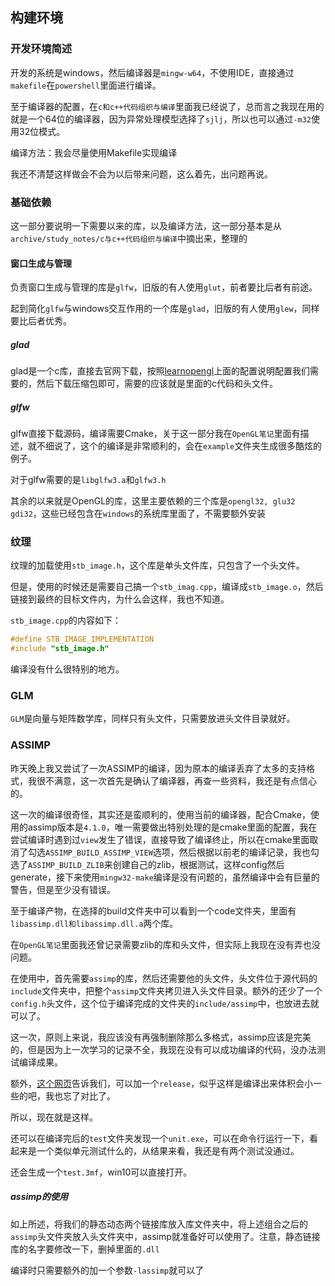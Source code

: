 ## 构建环境

### 开发环境简述

开发的系统是windows，然后编译器是`mingw-w64`，不使用IDE，直接通过`makefile`在`powershell`里面进行编译。

至于编译器的配置，在`c和c++代码组织与编译`里面我已经说了，总而言之我现在用的就是一个64位的编译器，因为异常处理模型选择了`sjlj`，所以也可以通过`-m32`使用32位模式。

编译方法：我会尽量使用Makefile实现编译

我还不清楚这样做会不会为以后带来问题，这么着先，出问题再说。

### 基础依赖

这一部分要说明一下需要以来的库，以及编译方法，这一部分基本是从`archive/study_notes/c与c++代码组织与编译`中摘出来，整理的

#### 窗口生成与管理

负责窗口生成与管理的库是`glfw`，旧版的有人使用`glut`，前者要比后者有前途。

起到简化`glfw`与windows交互作用的一个库是`glad`，旧版的有人使用`glew`，同样要比后者优秀。

##### glad

glad是一个c库，直接去官网下载，按照[learnopengl](https://learnopengl-cn.github.io/01%20Getting%20started/02%20Creating%20a%20window/)上面的配置说明配置我们需要的，然后下载压缩包即可，需要的应该就是里面的c代码和头文件。

##### glfw

glfw直接下载源码，编译需要Cmake，关于这一部分我在`OpenGL笔记`里面有描述，就不细说了，这个的编译是非常顺利的，会在`example`文件夹生成很多酷炫的例子。

对于glfw需要的是`libglfw3.a`和`glfw3.h`

其余的以来就是OpenGL的库，这里主要依赖的三个库是`opengl32, glu32 gdi32`，这些已经包含在`windows`的系统库里面了，不需要额外安装



### 纹理

纹理的加载使用`stb_image.h`，这个库是单头文件库，只包含了一个头文件。

但是，使用的时候还是需要自己搞一个`stb_imag.cpp`，编译成`stb_image.o`，然后链接到最终的目标文件内，为什么会这样，我也不知道。

`stb_image.cpp`的内容如下：

~~~c++
#define STB_IMAGE_IMPLEMENTATION
#include "stb_image.h"
~~~

编译没有什么很特别的地方。



### GLM

`GLM`是向量与矩阵数学库，同样只有头文件，只需要放进头文件目录就好。



### ASSIMP

昨天晚上我又尝试了一次ASSIMP的编译，因为原本的编译丢弃了太多的支持格式，我很不满意，这一次首先是确认了编译器，再查一些资料，我还是有点信心的。

这一次的编译很奇怪，其实还是蛮顺利的，使用当前的编译器，配合Cmake，使用的assimp版本是`4.1.0`，唯一需要做出特别处理的是cmake里面的配置，我在尝试编译时遇到过`view`发生了错误，直接导致了编译终止，所以在cmake里面取消了勾选`ASSIMP_BUILD_ASSIMP_VIEW`选项，然后根据以前老的编译记录，我也勾选了`ASSIMP_BUILD_ZLIB`来创建自己的zlib，根据测试，这样config然后generate，接下来使用`mingw32-make`编译是没有问题的，虽然编译中会有巨量的警告，但是至少没有错误。

至于编译产物，在选择的build文件夹中可以看到一个code文件夹，里面有`libassimp.dll和libassimp.dll.a`两个库。

在`OpenGL笔记`里面我还曾记录需要zlib的库和头文件，但实际上我现在没有弄也没问题。

在使用中，首先需要`assimp`的库，然后还需要他的头文件，头文件位于源代码的`include`文件夹中，把整个`assimp`文件夹拷贝进入头文件目录。额外的还少了一个`config.h`头文件，这个位于编译完成的文件夹的`include/assimp`中，也放进去就可以了。

这一次，原则上来说，我应该没有再强制删除那么多格式，assimp应该是完美的，但是因为上一次学习的记录不全，我现在没有可以成功编译的代码，没办法测试编译成果。

额外，[这个网页](https://bruceoutdoors.wordpress.com/2014/08/22/building-assimp-3-with-mingw-4-8/)告诉我们，可以加一个`release`，似乎这样是编译出来体积会小一些的吧，我也忘了对比了。

所以，现在就是这样。

还可以在编译完后的`test`文件夹发现一个`unit.exe`，可以在命令行运行一下，看起来是一个类似单元测试什么的，从结果来看，我还是有两个测试没通过。

还会生成一个`test.3mf`，win10可以直接打开。

##### assimp的使用

如上所述，将我们的静态动态两个链接库放入库文件夹中，将上述组合之后的`assimp`头文件夹放入头文件夹中，assimp就准备好可以使用了。注意，静态链接库的名字要修改一下，删掉里面的`.dll`

编译时只需要额外的加一个参数`-lassimp`就可以了